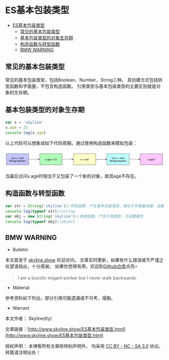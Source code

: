 # ES基本包装类型

<!-- @import "[TOC]" {cmd="toc" depthFrom=1 depthTo=6 orderedList=false} -->

<!-- code_chunk_output -->

- [ES基本包装类型](#es基本包装类型)
  - [常见的基本包装类型](#常见的基本包装类型)
  - [基本包装类型的对象生存期](#基本包装类型的对象生存期)
  - [构造函数与转型函数](#构造函数与转型函数)
  - [BMW WARNING](#bmw-warning)

<!-- /code_chunk_output -->


## 常见的基本包装类型

常见的基本包装类型，包括Boolean、Number、String三种。
其创建方式包括转型函数和字面量，不包含构造函数。
引用类型与基本包装类型的主要区别就是对象的生存期。

## 基本包装类型的对象生存期

```jsx
var s = 'skyline'
s.age = 23
console.log(s.age)
```
以上代码可以想象成如下代码周期，通过使用构造函数来模拟包装：

![ES基本包装类型20230221163543](https://raw.githubusercontent.com/skylinety/blog-pics/master/imgs/ES%E5%9F%BA%E6%9C%AC%E5%8C%85%E8%A3%85%E7%B1%BB%E5%9E%8B20230221163543.png)

当最后访问s.age时相当于又包装了一个新的对象，故其age不存在。

## 构造函数与转型函数

```jsx
var str = String('skyline')//转型函数，产生基本包装类型，相当于字面量创建，设置属性无效
console.log(typeof str)//string
var obj = new String('skyline')//构造函数，产生引用类型，可设置属性
console.log(typeof obj)//object
```

## BMW WARNING

- Bulletin

本文首发于 [skyline.show](http://www.skyline.show) 欢迎访问。
文章实时更新，如果有什么错误或不严谨之处望请指出，十分感谢。
如果你觉得有用，欢迎到[Github仓库](https://github.com/skylinety/Blog)点亮⭐️


> I am a bucolic migant worker but I never walk backwards.

- Material

参考资料如下列出，部分引用可能遗漏或不可考，侵删。

>  

- Warrant

本文作者： Skyline(lty)

文章链接：[http://www.skyline.show/ES基本包装类型.html](http://www.skyline.show/ES基本包装类型.html)

授权声明： 本博客所有文章除特别声明外， 均采用 [CC BY - NC - SA 3.0](https://creativecommons.org/licenses/by-nc-sa/3.0/deed.zh) 协议。 转载请注明出处！
